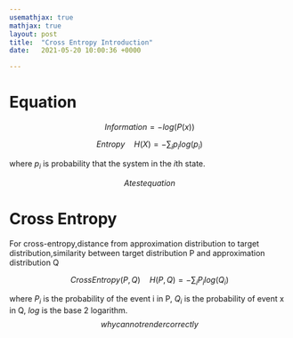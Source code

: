 ```yaml
---
usemathjax: true
mathjax: true
layout: post
title:  "Cross Entropy Introduction"
date:   2021-05-20 10:00:36 +0000

---
```


# Equation

$$
\begin{equation}
Information = -log(P(x))
\end{equation}
$$

$$
\begin{equation}
Entropy\quad H(X) = -\sum_i p_i log(p_i)
\end{equation}
$$

where $p_i$ is probability that the system in the $i$th state.

$$
\begin{equation}
A test equation
\end{equation}
$$


# Cross Entropy

For cross-entropy,distance from approximation distribution to target distribution,similarity between target distribution P and approximation distribution Q


$$
\begin{equation}
CrossEntropy(P,Q)\quad H(P,Q) = -\sum_i P_i log(Q_i)
\end{equation}
$$

where $P_i$ is the probability of the event i in P, $Q_i$ is the probability of event x in Q, $log$ is the base 2 logarithm.
$$
\begin{equation}
why cannot render correctly
\end{equation}
$$
